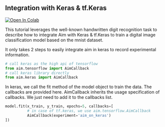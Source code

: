## Integration with Keras & tf.Keras

[![Open In Colab](https://colab.research.google.com/assets/colab-badge.svg)](https://colab.research.google.com/drive/18V8OTQ9RtLEit_yjAZAtUY1jXQmfQ0RN?usp=sharing)



This tutorial leverages the well-known handwritten digit recognition task to describe how to integrate Aim with Keras & tf.Keras to train a digital image classification model based on the mnist dataset.

It only takes 2 steps to easily integrate aim in keras to record experimental information.

```python
# call keras as the high api of tensorflow 
from aim.tensorflow import AimCallback
# call keras library directly
from aim.keras import AimCallback
```

In keras, we call the fit method of the model object to train the data. The callbacks are provided here. AimCallback inherits the usage specification of callbacks. We just need to add it to the callbacks list.

```python
model.fit(x_train, y_train, epochs=5, callbacks=[
          # in case of tf.keras, we use aim.tensorflow.AimCallback 
          AimCallback(experiment='aim_on_keras')                                      
])
```
